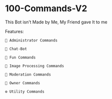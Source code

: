 # 100-Commands-V2
This Bot isn't Made by Me, My Friend gave It to me

Features: 
```
🔮 Administrator Commands
```
```
🤖 Chat-Bot
```
```
🤣 Fun Commands
```
```
🌟 Image Processing Commands
```
```
📜 Moderation Commands
```
```
🎉 Owner Commands
```
```
⚙️ Utility Commands
```

